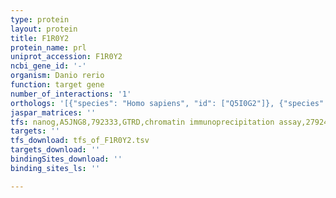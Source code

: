 ```yaml
---
type: protein
layout: protein
title: F1R0Y2
protein_name: prl
uniprot_accession: F1R0Y2
ncbi_gene_id: '-'
organism: Danio rerio
function: target gene
number_of_interactions: '1'
orthologs: '[{"species": "Homo sapiens", "id": ["Q5I0G2"]}, {"species": "Mus musculus", "id": ["<a href=\"/protein/a0a286yc78\">A0A286YC78</a>", "<a href=\"/protein/q9jhk0\">Q9JHK0</a>"]}, {"species": "Rattus norvegicus", "id": ["Q9JII4", "Q1KZI1", "<a href=\"/protein/p09320\">P09320</a>", "<a href=\"/protein/a0a0g2jwd1\">A0A0G2JWD1</a>"]}]'
jaspar_matrices: ''
tfs: nanog,A5JNG8,792333,GTRD,chromatin immunoprecipitation assay,27924024%5Buid%5D,No
targets: ''
tfs_download: tfs_of_F1R0Y2.tsv
targets_download: ''
bindingSites_download: ''
binding_sites_ls: ''

---
```

